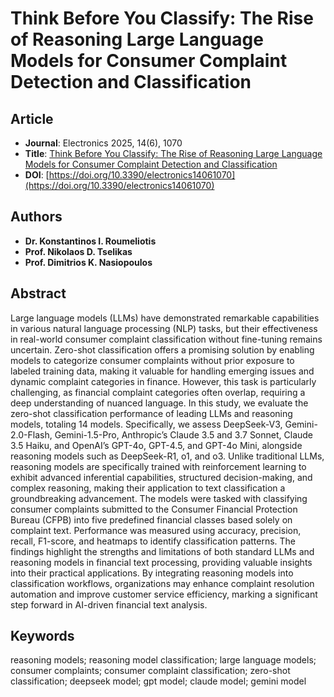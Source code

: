 # Think Before You Classify: The Rise of Reasoning Large Language Models for Consumer Complaint Detection and Classification

## Article
* **Journal**: Electronics 2025, 14(6), 1070
* **Title**: [Think Before You Classify: The Rise of Reasoning Large Language Models for Consumer Complaint Detection and Classification](https://www.mdpi.com/2079-9292/14/6/1070)
* **DOI**: [https://doi.org/10.3390/electronics14061070](https://doi.org/10.3390/electronics14061070)

## Authors
* **Dr. Konstantinos I. Roumeliotis**
* **Prof. Nikolaos D. Tselikas**
* **Prof. Dimitrios K. Nasiopoulos**

## Abstract
Large language models (LLMs) have demonstrated remarkable capabilities in various natural language processing (NLP) tasks, but their effectiveness in real-world consumer complaint classification without fine-tuning remains uncertain. Zero-shot classification offers a promising solution by enabling models to categorize consumer complaints without prior exposure to labeled training data, making it valuable for handling emerging issues and dynamic complaint categories in finance. However, this task is particularly challenging, as financial complaint categories often overlap, requiring a deep understanding of nuanced language. In this study, we evaluate the zero-shot classification performance of leading LLMs and reasoning models, totaling 14 models. Specifically, we assess DeepSeek-V3, Gemini-2.0-Flash, Gemini-1.5-Pro, Anthropic’s Claude 3.5 and 3.7 Sonnet, Claude 3.5 Haiku, and OpenAI’s GPT-4o, GPT-4.5, and GPT-4o Mini, alongside reasoning models such as DeepSeek-R1, o1, and o3. Unlike traditional LLMs, reasoning models are specifically trained with reinforcement learning to exhibit advanced inferential capabilities, structured decision-making, and complex reasoning, making their application to text classification a groundbreaking advancement. The models were tasked with classifying consumer complaints submitted to the Consumer Financial Protection Bureau (CFPB) into five predefined financial classes based solely on complaint text. Performance was measured using accuracy, precision, recall, F1-score, and heatmaps to identify classification patterns. The findings highlight the strengths and limitations of both standard LLMs and reasoning models in financial text processing, providing valuable insights into their practical applications. By integrating reasoning models into classification workflows, organizations may enhance complaint resolution automation and improve customer service efficiency, marking a significant step forward in AI-driven financial text analysis.

## Keywords
reasoning models; reasoning model classification; large language models; consumer complaints; consumer complaint classification; zero-shot classification; deepseek model; gpt model; claude model; gemini model
